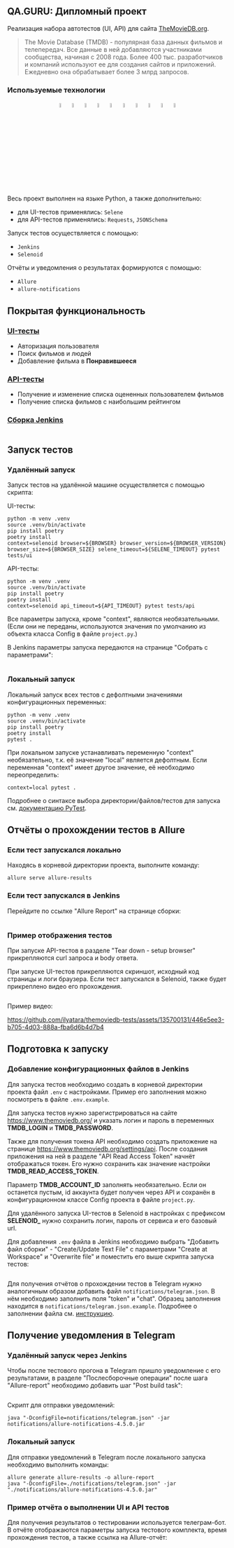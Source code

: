 ## QA.GURU: Дипломный проект

Реализация набора автотестов (UI, API) для сайта <a href="https://themoviedb.org">TheMovieDB.org</a>.

> The Movie Database (TMDB) - популярная база данных фильмов и телепередач. Все данные в ней добавляются участниками сообщества, начиная с 2008 года. Более 400 тыс. разработчиков и компаний используют ее для создания сайтов и приложений. Ежедневно она обрабатывает более 3 млрд запросов.

### Используемые технологии
<p align="center">
  <code><img width="5%" title="Pycharm" src="images/logos/pycharm.png"></code>
  <code><img width="5%" title="Python" src="images/logos/python.png"></code>
  <code><img width="5%" title="Pytest" src="images/logos/pytest.png"></code>
  <code><img width="5%" title="Selene" src="images/logos/selene.png"></code>
  <code><img width="5%" title="Selenium" src="images/logos/selenium.png"></code>
  <code><img width="5%" title="GitHub" src="images/logos/github.png"></code>
  <code><img width="5%" title="Jenkins" src="images/logos/jenkins.png"></code>
  <code><img width="5%" title="Selenoid" src="images/logos/selenoid.png"></code>
  <code><img width="5%" title="Allure Report" src="images/logos/allure_report.png"></code>
  <code><img width="5%" title="Telegram" src="images/logos/tg.png"></code>
</p>

Весь проект выполнен на языке Python, а также дополнительно:

- для UI-тестов применялись: <code>Selene</code>
- для API-тестов применялись: <code>Requests</code>, <code>JSONSchema</code>

Запуск тестов осуществляется с помощью:

- <code>Jenkins</code>
- <code>Selenoid</code>

Отчёты и уведомления о результатах формируются с помощью:

- <code>Allure</code>
- <code>allure-notifications</code>



## Покрытая функциональность

### <a href="https://github.com/ilyatara/themoviedb-tests/tree/master/tests/ui">UI-тесты</a>
- Авторизация пользователя
- Поиск фильмов и людей
- Добавление фильма в **Понравившееся**

### <a href="https://github.com/ilyatara/themoviedb-tests/tree/master/tests/api">API-тесты</a>

- Получение и изменение списка оцененных пользователем фильмов
- Получение списка фильмов с наибольшим рейтингом

### <a href="https://jenkins.autotests.cloud/job/ilyatara-diploma_ui_api/">Сборка Jenkins</a>

<img src="images/screenshots/jenkins_main_page.jpg" alt=""/>



## Запуск тестов

### Удалённый запуск

Запуск тестов на удалённой машине осуществляется с помощью скрипта:

UI-тесты:
```
python -m venv .venv
source .venv/bin/activate
pip install poetry
poetry install
context=selenoid browser=${BROWSER} browser_version=${BROWSER_VERSION} browser_size=${BROWSER_SIZE} selene_timeout=${SELENE_TIMEOUT} pytest tests/ui
```

API-тесты:
```
python -m venv .venv
source .venv/bin/activate
pip install poetry
poetry install
context=selenoid api_timeout=${API_TIMEOUT} pytest tests/api
```

Все параметры запуска, кроме "context", являются необязательными. (Если они не переданы, используются значения по умолчанию из объекта класса Config в файле <code>project.py</code>.)

В Jenkins параметры запуска передаются на странице "Собрать с параметрами":

<img src="images/screenshots/jenkins_parametrized_build.jpg" alt=""/>

### Локальный запуск

Локальный запуск всех тестов с дефолтными значениями конфигурационных переменных:
```
python -m venv .venv
source .venv/bin/activate
pip install poetry
poetry install
pytest .
```

При локальном запуске устанавливать переменную "context" необязательно, т.к. её значение "local" является дефолтным. Если переменная "context" имеет другое значение, её необходимо переопределить:
```
context=local pytest .
```

Подробнее о синтаксе выбора директории/файлов/тестов для запуска см. <a href="https://docs.pytest.org/en/7.1.x/how-to/usage.html">документацию PyTest</a>.



## Отчёты о прохождении тестов в Allure

### Если тест запускался локально

Находясь в корневой директории проекта, выполните команду:
```
allure serve allure-results
```

### Если тест запускался в Jenkins

Перейдите по ссылке "Allure Report" на странице сборки:

<img src="images/screenshots/jenkins_build_page.jpg" alt=""/>


### Пример отображения тестов

При запуске API-тестов в разделе "Tear down - setup browser" прикрепляются curl запроса и body ответа.

При запуске UI-тестов прикрепляются скриншот, исходный код страницы и логи браузера.
Если тест запускался в Selenoid, также будет прикреплено видео его прохождения.

<img src="images/screenshots/allure_attachments.jpg" alt=""/>

Пример видео:

https://github.com/ilyatara/themoviedb-tests/assets/135700131/446e5ee3-b705-4d03-888a-fba6d6b4d7b4



## Подготовка к запуску

### Добавление конфигурационных файлов в Jenkins

Для запуска тестов необходимо создать в корневой директории проекта файл <code>.env</code> с настройками. Пример его заполнения можно посмотреть в файле <code>.env.example</code>.

Для запуска тестов нужно зарегистрироваться на сайте https://www.themoviedb.org/ и указать логин и пароль в переменных **TMDB_LOGIN** и **TMDB_PASSWORD**.

Также для получения токена API необходимо создать приложение на странице https://www.themoviedb.org/settings/api. После создания приложения на ней в разделе "API Read Access Token" начнёт отображаться токен. Его нужно сохранить как значение настройки **TMDB_READ_ACCESS_TOKEN**.

Параметр **TMDB_ACCOUNT_ID** заполнять необязательно. Если он останется пустым, id аккаунта будет получен через API и сохранён в конфигурационном классе Config проекта в файле <code>project.py</code>.

Для удалённого запуска UI-тестов в Selenoid в настройках с префиксом **SELENOID_** нужно сохранить логин, пароль от сервиса и его базовый url.

Для добавления <code>.env</code> файла в Jenkins необходимо выбрать "Добавить файл сборки" - "Create/Update Text File" с параметрами "Create at Workspace" и "Overwrite file" и поместить его выше скрипта запуска тестов:

<img src="images/screenshots/jenkins_config_env_file.jpg" alt=""/>

Для получения отчётов о прохождении тестов в Telegram нужно аналогичным образом добавить файл <code>notifications/telegram.json</code>. В нём необходимо заполнить поля "token" и "chat". Образец заполнения находится в <code>notifications/telegram.json.example</code>. Подробнее о заполнении файла см. <a href="https://github.com/qa-guru/knowledge-base/wiki/11.-%D0%A2%D0%B5%D0%BB%D0%B5%D0%B3%D1%80%D0%B0%D0%BC-%D0%B1%D0%BE%D1%82.-%D0%9E%D1%82%D0%BF%D1%80%D0%B0%D0%B2%D0%BB%D1%8F%D0%B5%D0%BC-%D1%83%D0%B2%D0%B5%D0%B4%D0%BE%D0%BC%D0%BB%D0%B5%D0%BD%D0%B8%D1%8F-%D0%BE-%D1%80%D0%B5%D0%B7%D1%83%D0%BB%D1%8C%D1%82%D0%B0%D1%82%D0%B0%D1%85-%D0%BF%D1%80%D0%BE%D1%85%D0%BE%D0%B6%D0%B4%D0%B5%D0%BD%D0%B8%D1%8F-%D1%82%D0%B5%D1%81%D1%82%D0%BE%D0%B2">инструкцию</a>.



## Получение уведомления в Telegram

### Удалённый запуск через Jenkins

Чтобы после тестового прогона в Telegram пришло уведомление с его результатами, в разделе "Послесборочные операции" после шага "Allure-report" необходимо добавить шаг "Post build task":

<img src="images/screenshots/jenkins_config_post_build_actions.jpg" alt=""/>

Скрипт для отправки уведомлений:

```
java "-DconfigFile=notifications/telegram.json" -jar notifications/allure-notifications-4.5.0.jar
```

### Локальный запуск

Для отправки уведомлений в Telegram после локального запуска необходимо выполнить команды:

```
allure generate allure-results -o allure-report
java "-DconfigFile=./notifications/telegram.json" -jar "./notifications/allure-notifications-4.5.0.jar"
```

### Пример отчёта о выполнении UI и API тестов

Для получения результатов о тестировании используется телеграм-бот. В отчёте отображаются параметры запуска тестового комплекта, время прохождения тестов, а также ссылка на Allure-отчёт:

<img src="images/screenshots/telegram_notification.jpg" alt=""/>
